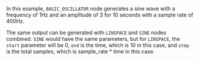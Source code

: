 In this example, `BASIC_OSCILLATOR` node generates a sine wave with a frequency of 1Hz and an amplitude of 3 for
10 seconds with a sample rate of 400Hz. 

The same output can be generated with `LINSPACE` and `SINE` nodes combined. 
`SINE` would have the same parameters, but for `LINSPACE`, the `start` parameter will be 0, `end` is the time, which is 10 in this case, 
and `step` is the total samples, which is sample_rate * time in this case.